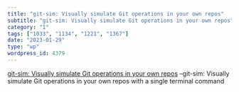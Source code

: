 ```yaml
---
title: "git-sim: Visually simulate Git operations in your own repos"
subtitle: "git-sim: Visually simulate Git operations in your own repos"
category: "1"
tags: ["1033", "1134", "1221", "1367"]
date: "2023-01-29"
type: "wp"
wordpress_id: 4379
---
```

[ git-sim: Visually simulate Git operations in your own repos]( https://initialcommit.com/blog/git-sim) –git-sim: Visually simulate Git operations in your own repos with a single terminal command